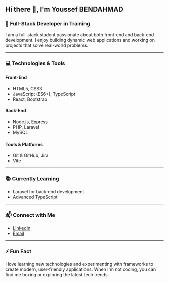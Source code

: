 ## Hi there 👋, I'm Youssef BENDAHMAD

### 🚀 Full-Stack Developer in Training
I am a full-stack student passionate about both front-end and back-end development. I enjoy building dynamic web applications and working on projects that solve real-world problems.

---

### 💻 Technologies & Tools
#### **Front-End**
- HTML5, CSS3
- JavaScript (ES6+), TypeScript
- React, Bootstrap

#### **Back-End**
- Node.js, Express
- PHP, Laravel
- MySQL

#### **Tools & Platforms**
- Git & GitHub, Jira
- Vite

---

### 📚 Currently Learning
- Laravel for back-end development
- Advanced TypeScript

---

### 📬 Connect with Me
- [LinkedIn](https://linkedin.com/in/youssef-bendahmad)
- [Email](mailto:bndahmadyoussef@gmail.com)

---

### ⚡ Fun Fact
I love learning new technologies and experimenting with frameworks to create modern, user-friendly applications. When I'm not coding, you can find me boxing or exploring the latest tech trends.
